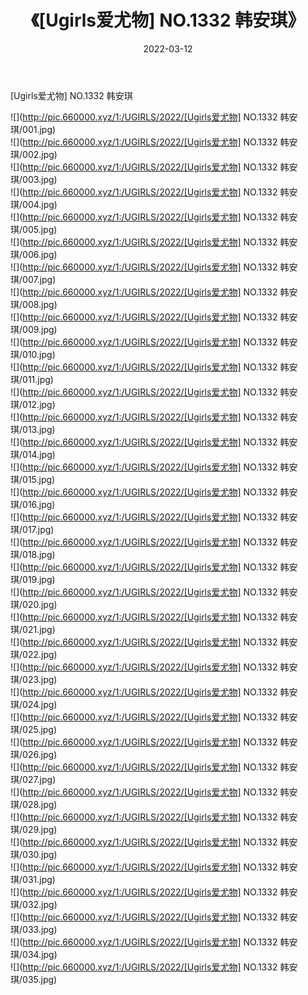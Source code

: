 ﻿---
layout: post
title:  《[Ugirls爱尤物] NO.1332 韩安琪》
date:   2022-03-12
img: http://pic.660000.xyz/1:/UGIRLS/2022/[Ugirls爱尤物] NO.1332 韩安琪/000.jpg
categories: [美女, 清纯, 唯美]
---

[Ugirls爱尤物] NO.1332 韩安琪

 ![](http://pic.660000.xyz/1:/UGIRLS/2022/[Ugirls爱尤物] NO.1332 韩安琪/001.jpg) <br>![](http://pic.660000.xyz/1:/UGIRLS/2022/[Ugirls爱尤物] NO.1332 韩安琪/002.jpg) <br>![](http://pic.660000.xyz/1:/UGIRLS/2022/[Ugirls爱尤物] NO.1332 韩安琪/003.jpg) <br>![](http://pic.660000.xyz/1:/UGIRLS/2022/[Ugirls爱尤物] NO.1332 韩安琪/004.jpg) <br>![](http://pic.660000.xyz/1:/UGIRLS/2022/[Ugirls爱尤物] NO.1332 韩安琪/005.jpg) <br>![](http://pic.660000.xyz/1:/UGIRLS/2022/[Ugirls爱尤物] NO.1332 韩安琪/006.jpg) <br>![](http://pic.660000.xyz/1:/UGIRLS/2022/[Ugirls爱尤物] NO.1332 韩安琪/007.jpg) <br>![](http://pic.660000.xyz/1:/UGIRLS/2022/[Ugirls爱尤物] NO.1332 韩安琪/008.jpg) <br>![](http://pic.660000.xyz/1:/UGIRLS/2022/[Ugirls爱尤物] NO.1332 韩安琪/009.jpg) <br>![](http://pic.660000.xyz/1:/UGIRLS/2022/[Ugirls爱尤物] NO.1332 韩安琪/010.jpg) <br>![](http://pic.660000.xyz/1:/UGIRLS/2022/[Ugirls爱尤物] NO.1332 韩安琪/011.jpg) <br>![](http://pic.660000.xyz/1:/UGIRLS/2022/[Ugirls爱尤物] NO.1332 韩安琪/012.jpg) <br>![](http://pic.660000.xyz/1:/UGIRLS/2022/[Ugirls爱尤物] NO.1332 韩安琪/013.jpg) <br>![](http://pic.660000.xyz/1:/UGIRLS/2022/[Ugirls爱尤物] NO.1332 韩安琪/014.jpg) <br>![](http://pic.660000.xyz/1:/UGIRLS/2022/[Ugirls爱尤物] NO.1332 韩安琪/015.jpg) <br>![](http://pic.660000.xyz/1:/UGIRLS/2022/[Ugirls爱尤物] NO.1332 韩安琪/016.jpg) <br>![](http://pic.660000.xyz/1:/UGIRLS/2022/[Ugirls爱尤物] NO.1332 韩安琪/017.jpg) <br>![](http://pic.660000.xyz/1:/UGIRLS/2022/[Ugirls爱尤物] NO.1332 韩安琪/018.jpg) <br>![](http://pic.660000.xyz/1:/UGIRLS/2022/[Ugirls爱尤物] NO.1332 韩安琪/019.jpg) <br>![](http://pic.660000.xyz/1:/UGIRLS/2022/[Ugirls爱尤物] NO.1332 韩安琪/020.jpg) <br>![](http://pic.660000.xyz/1:/UGIRLS/2022/[Ugirls爱尤物] NO.1332 韩安琪/021.jpg) <br>![](http://pic.660000.xyz/1:/UGIRLS/2022/[Ugirls爱尤物] NO.1332 韩安琪/022.jpg) <br>![](http://pic.660000.xyz/1:/UGIRLS/2022/[Ugirls爱尤物] NO.1332 韩安琪/023.jpg) <br>![](http://pic.660000.xyz/1:/UGIRLS/2022/[Ugirls爱尤物] NO.1332 韩安琪/024.jpg) <br>![](http://pic.660000.xyz/1:/UGIRLS/2022/[Ugirls爱尤物] NO.1332 韩安琪/025.jpg) <br>![](http://pic.660000.xyz/1:/UGIRLS/2022/[Ugirls爱尤物] NO.1332 韩安琪/026.jpg) <br>![](http://pic.660000.xyz/1:/UGIRLS/2022/[Ugirls爱尤物] NO.1332 韩安琪/027.jpg) <br>![](http://pic.660000.xyz/1:/UGIRLS/2022/[Ugirls爱尤物] NO.1332 韩安琪/028.jpg) <br>![](http://pic.660000.xyz/1:/UGIRLS/2022/[Ugirls爱尤物] NO.1332 韩安琪/029.jpg) <br>![](http://pic.660000.xyz/1:/UGIRLS/2022/[Ugirls爱尤物] NO.1332 韩安琪/030.jpg) <br>![](http://pic.660000.xyz/1:/UGIRLS/2022/[Ugirls爱尤物] NO.1332 韩安琪/031.jpg) <br>![](http://pic.660000.xyz/1:/UGIRLS/2022/[Ugirls爱尤物] NO.1332 韩安琪/032.jpg) <br>![](http://pic.660000.xyz/1:/UGIRLS/2022/[Ugirls爱尤物] NO.1332 韩安琪/033.jpg) <br>![](http://pic.660000.xyz/1:/UGIRLS/2022/[Ugirls爱尤物] NO.1332 韩安琪/034.jpg) <br>![](http://pic.660000.xyz/1:/UGIRLS/2022/[Ugirls爱尤物] NO.1332 韩安琪/035.jpg) <br>